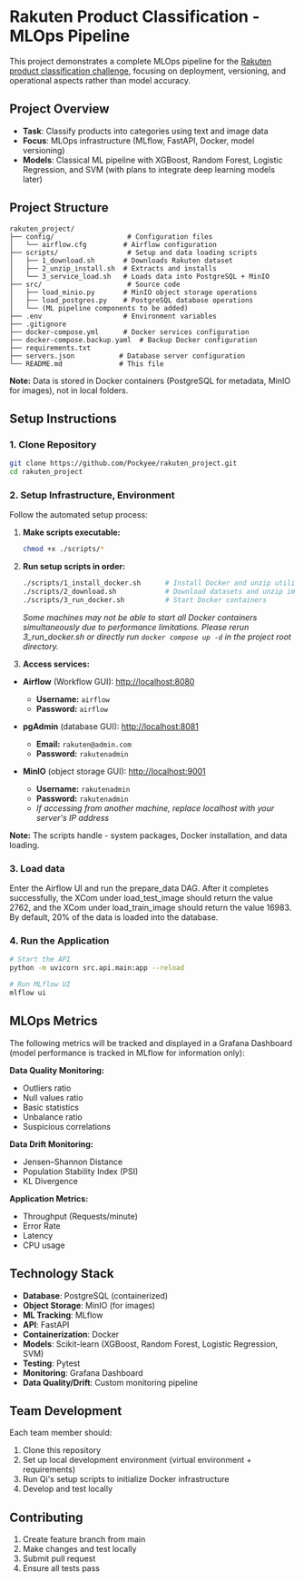 # Rakuten Product Classification - MLOps Pipeline

This project demonstrates a complete MLOps pipeline for the [Rakuten product classification challenge](https://challengedata.ens.fr/participants/challenges/35/), focusing on deployment, versioning, and operational aspects rather than model accuracy.

## Project Overview

- **Task**: Classify products into categories using text and image data
- **Focus**: MLOps infrastructure (MLflow, FastAPI, Docker, model versioning)
- **Models**: Classical ML pipeline with XGBoost, Random Forest, Logistic Regression, and SVM (with plans to integrate deep learning models later)

## Project Structure

```
rakuten_project/
├── config/                  # Configuration files
│   └── airflow.cfg         # Airflow configuration
├── scripts/                 # Setup and data loading scripts
│   ├── 1_download.sh       # Downloads Rakuten dataset
│   ├── 2_unzip_install.sh  # Extracts and installs
│   └── 3_service_load.sh   # Loads data into PostgreSQL + MinIO
├── src/                     # Source code
│   ├── load_minio.py       # MinIO object storage operations
│   ├── load_postgres.py    # PostgreSQL database operations
│   └── (ML pipeline components to be added)
├── .env                    # Environment variables
├── .gitignore
├── docker-compose.yml      # Docker services configuration
├── docker-compose.backup.yaml  # Backup Docker configuration
├── requirements.txt
├── servers.json           # Database server configuration
└── README.md              # This file
```

**Note:** Data is stored in Docker containers (PostgreSQL for metadata, MinIO for images), not in local folders.

## Setup Instructions

### 1. Clone Repository
```bash
git clone https://github.com/Pockyee/rakuten_project.git
cd rakuten_project
```

### 2. Setup Infrastructure, Environment
Follow the automated setup process:

1. **Make scripts executable:**
   ```bash
   chmod +x ./scripts/*
   ```

2. **Run setup scripts in order:**
   ```bash
   ./scripts/1_install_docker.sh      # Install Docker and unzip utility
   ./scripts/2_download.sh            # Download datasets and unzip images package
   ./scripts/3_run_docker.sh          # Start Docker containers
   ```
   *Some machines may not be able to start all Docker containers simultaneously due to performance limitations. Please rerun 3_run_docker.sh or directly run `docker compose up -d` in the project root directory.*

3. **Access services:**

- **Airflow** (Workflow GUI): [http://localhost:8080](http://localhost:8080)  
  - **Username:** `airflow`  
  - **Password:** `airflow`

- **pgAdmin** (database GUI): [http://localhost:8081](http://localhost:8081)  
  - **Email:** `rakuten@admin.com`  
  - **Password:** `rakutenadmin`

- **MinIO** (object storage GUI): [http://localhost:9001](http://localhost:9001)  
  - **Username:** `rakutenadmin`  
  - **Password:** `rakutenadmin`
   - *If accessing from another machine, replace localhost with your server's IP address*

**Note:** The scripts handle - system packages, Docker installation, and data loading.

### 3. Load data

Enter the Airflow UI and run the prepare_data DAG. After it completes successfully, the XCom under load_test_image should return the value 2762, and the XCom under load_train_image should return the value 16983. By default, 20% of the data is loaded into the database.

### 4. Run the Application
```bash
# Start the API
python -m uvicorn src.api.main:app --reload

# Run MLflow UI
mlflow ui
```

## MLOps Metrics

The following metrics will be tracked and displayed in a Grafana Dashboard (model performance is tracked in MLflow for information only):

**Data Quality Monitoring:**
- Outliers ratio
- Null values ratio  
- Basic statistics
- Unbalance ratio
- Suspicious correlations

**Data Drift Monitoring:**
- Jensen–Shannon Distance
- Population Stability Index (PSI)
- KL Divergence

**Application Metrics:**
- Throughput (Requests/minute)
- Error Rate
- Latency
- CPU usage

## Technology Stack

- **Database**: PostgreSQL (containerized)
- **Object Storage**: MinIO (for images)
- **ML Tracking**: MLflow
- **API**: FastAPI
- **Containerization**: Docker
- **Models**: Scikit-learn (XGBoost, Random Forest, Logistic Regression, SVM)
- **Testing**: Pytest
- **Monitoring**: Grafana Dashboard
- **Data Quality/Drift**: Custom monitoring pipeline

## Team Development

Each team member should:
1. Clone this repository
2. Set up local development environment (virtual environment + requirements)
3. Run Qi's setup scripts to initialize Docker infrastructure
4. Develop and test locally

## Contributing

1. Create feature branch from main
2. Make changes and test locally
3. Submit pull request
4. Ensure all tests pass
